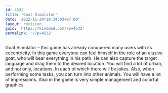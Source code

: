 ```yaml
---
id: 4532
title: 'Goat Simulator'
date: '2022-11-24T19:34:03+07:00'
layout: revision
guid: 'https://kindmod.com/?p=4532'
permalink: '/?p=4532'
---
```


Goat Simulator – this game has already conquered many users with its eccentricity. In this game everyone can feel himself in the role of an elusive goat, who will bear everything in his path. He can also capture the target language and drag them to the desired location. You will find a lot of urban, and not only, locations. In each of which there will be jokes. Also, when performing some tasks, you can turn into other animals. You will have a lot of impressions. Also in the game is very simple management and colorful graphics.